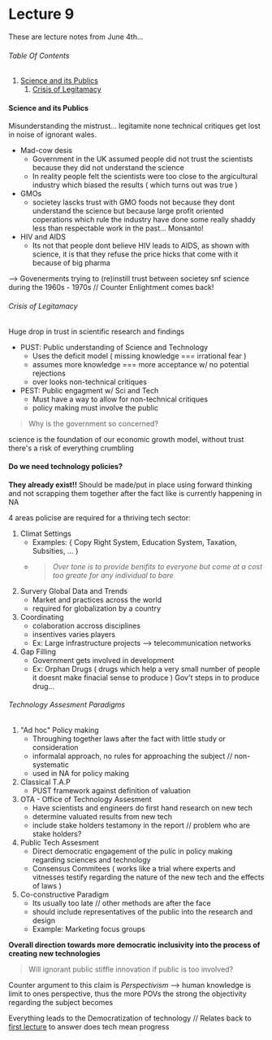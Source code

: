 
# Lecture 9
These are lecture notes from June 4th...

###### Table Of Contents
1. [Science and its Publics](#Science-and-its-Publics)
   1. [Crisis of Legitamacy](#Crisis-of-Legitamacy)

#### Science and its Publics
Misunderstanding the mistrust... legitamite none technical critiques get lost in noise of ignorant wales.

- Mad-cow desis
   - Government in the UK assumed people did not trust the scientists because they did not understand the science
   - In reality people felt the scientists were too close to the argicultural industry which biased the results ( which turns out was true )
- GMOs
   - societey lascks trust with GMO foods not because they dont understand the science but because large profit oriented coperations which rule the industry have done some really shaddy less than respectable work in the past... Monsanto!
- HIV and AIDS
   - Its not that people dont believe HIV leads to AIDS, as shown with science, it is that they refuse the price hicks that come with it because of big pharma
   
--> Govenerments trying to (re)instill trust between societey snf science during the 1960s - 1970s // Counter Enlightment comes back!

###### Crisis of Legitamacy
Huge drop in trust in scientific research and findings
- PUST: Public understanding of Science and Technology
   - Uses the deficit model ( missing knowledge === irrational fear )
   - assumes more knowledge === more acceptance w/ no potential rejections
   - over looks non-technical critiques
- PEST: Public engagment w/ Sci and Tech
   - Must have a way to allow for non-technical critiques
   - policy making must involve the public
   
> Why is the government so concerned?

science is the foundation of our economic growth model, without trust there's a risk of everything crumbling

#### Do we need technology policies?
**They already exist!!** Should be made/put in place using forward thinking and not scrapping them together after the fact like is currently happening in NA

4 areas policise are required for a thriving tech sector:
1. Climat Settings
   - Examples: { Copy Right System, Education System, Taxation, Subsities, ... }
   - > *Over tone is to provide benifits to everyone but come at a cost too greate for any individual to bare*
2. Survery Global Data and Trends
   - Market and practices across the world
   - required for globalization by a country
3. Coordinating
   - colaboration accross disciplines
   - insentives varies players
   - Ex: Large infrastructure projects --> telecommunication networks
4. Gap Filling
   - Government gets involved in development
   - Ex: Orphan Drugs ( drugs which help a very small number of people it doesnt make finacial sense to produce ) Gov't steps in to produce drug...
   
###### Technology Assesment Paradigms
1. "Ad hoc" Policy making
   - Throughing together laws after the fact with little study or consideration
   - informalal approach, no rules for approaching the subject // non-systematic
   - used in NA for policy making
2. Classical T.A.P
   - PUST framework against definition of valuation
3. OTA - Office of Technology Assesment
   - Have scientists and engineers do first hand research on new tech
   - determine valuated results from new tech
   - include stake holders testamony in the report // problem who are stake holders?
4. Public Tech Assesment
   - Direct democratic engagement of the pulic in policy making regarding sciences and technology
   - Consensus Commitees ( works like a trial where experts and vitnesses testify regarding the nature of the new tech and the effects of laws )
5. Co-constructive Paradigm
   - Its usually too late // other methods are after the face
   - should include representatives of the public into the research and design
   - Example: Marketing focus groups 

**Overall direction towards more democratic inclusivity into the process of creating new technologies**

> Will ignorant public stiffle innovation if public is too involved?

Counter argument to this claim is *Perspectivism*
--> human knowledge is limit to ones perspective, thus the more POVs the strong the objectivity regarding the subject becomes

Everything leads to the Democratization of technology // Relates back to [first lecture](https://github.com/prince-chrismc/Computer-Ethics/blob/master/Notes/Lectures/Lecture-01.md#does-technology-mean-progress) to answer does tech mean progress
